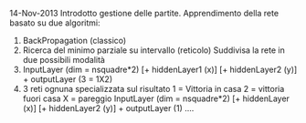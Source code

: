 14-Nov-2013
Introdotto gestione delle partite.
Apprendimento della rete basato su due algoritmi:
  1) BackPropagation (classico) 
  2) Ricerca del minimo parziale su intervallo (reticolo) 
Suddivisa la rete in due possibili modalità 
  1) InputLayer (dim = nsquadre*2) [+ hiddenLayer1 (x)] [+ hiddenLayer2 (y)] + outputLayer (3 = 1X2)
  2) 3 reti ognuna specializzata sul risultato 1 = Vittoria in casa 2 = vittoria fuori casa X = pareggio
    InputLayer (dim = nsquadre*2) [+ hiddenLayer (x)] [+ hiddenLayer2 (y)] + outputLayer (1) 
    ....

  
